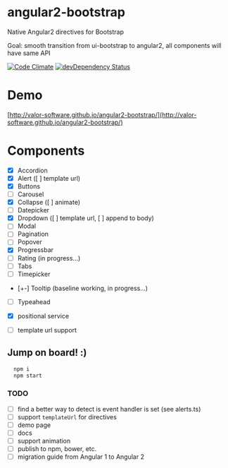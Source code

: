 # angular2-bootstrap
Native Angular2 directives for Bootstrap

Goal: smooth transition from ui-bootstrap to angular2,
all components will have same API

[![Code Climate](https://codeclimate.com/github/valor-software/angular2-bootstrap/badges/gpa.svg)](https://codeclimate.com/github/valor-software/angular2-bootstrap)
[![devDependency Status](https://david-dm.org/valor-software/angular2-bootstrap/dev-status.svg)](https://david-dm.org/valor-software/angular2-bootstrap#info=devDependencies)
<!---
[![Test Coverage](https://codeclimate.com/github/valor-software/angular2-bootstrap/badges/coverage.svg)](https://codeclimate.com/github/valor-software/angular2-bootstrap/coverage)
-->

# Demo

[http://valor-software.github.io/angular2-bootstrap/](http://valor-software.github.io/angular2-bootstrap/)

# Components

- [x] Accordion
- [x] Alert ([ ] template url)
- [x] Buttons
- [ ] Carousel
- [x] Collapse ([ ] animate)
- [ ] Datepicker
- [x] Dropdown ([ ] template url, [ ] append to body)
- [ ] Modal
- [ ] Pagination
- [ ] Popover
- [x] Progressbar
- [ ] Rating  (in progress...)
- [ ] Tabs
- [ ] Timepicker
- [+-] Tooltip (baseline working, in progress...)
- [ ] Typeahead

- [x] positional service
- [ ] template url support

## Jump on board! :)

```bash
  npm i
  npm start
```

### TODO
- [ ] find a better way to detect is event handler is set (see alerts.ts)
- [ ] support `templateUrl` for directives
- [ ] demo page
- [ ] docs
- [ ] support animation
- [ ] publish to npm, bower, etc.
- [ ] migration guide from Angular 1 to Angular 2
